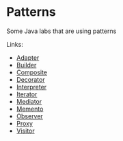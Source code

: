 # Patterns
Some Java labs that are using patterns

Links:
* [Adapter](src/myn/patterns/adapter)
* [Builder](src/myn/patterns/builder)
* [Composite](src/myn/patterns/composite) 
* [Decorator](src/myn/patterns/decorator) 
* [Interpreter](src/myn/patterns/interpreter)
* [Iterator](src/myn/patterns/iterator)
* [Mediator](src/myn/patterns/mediator)
* [Memento](src/myn/patterns/memento)
* [Observer](src/myn/patterns/observer)
* [Proxy](src/myn/patterns/proxy)
* [Visitor](src/myn/patterns/visitor)
